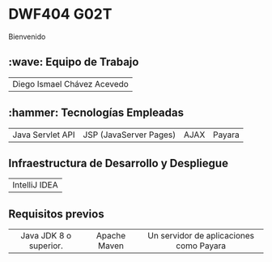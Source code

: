 #    DWF404 G02T
Bienvenido 
<h2>:wave: Equipo de Trabajo</h2>
<div style={padding: 10px}>
  <table style={margin: 0 auto}>
  <tr align="center">
   <td>Diego Ismael Chávez Acevedo</td>
</table>
</div>
<h2>:hammer: Tecnologías Empleadas</h2>

<table>
  <tr align="center">
    <td>Java Servlet API </td>
    <td>JSP (JavaServer Pages)</td>
    <td>AJAX</td>
    <td>Payara</td>
  </tr>
</table>

<h2>Infraestructura de Desarrollo y Despliegue</h2>

<table>
  <tr align="center">
    <td>IntelliJ IDEA </td>
  </tr>
</table>

<h2> Requisitos previos</h2>

<table>
  <tr align="center">
    <td>Java JDK 8 o superior. </td>
    <td>Apache Maven</td>
    <td>Un servidor de aplicaciones como Payara</td>
  </tr>
</table>



